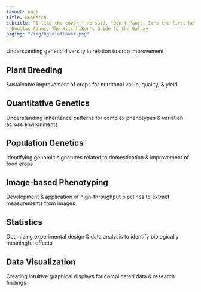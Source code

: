 ```yaml
---
layout: page
title: Research
subtitle: “I like the cover," he said. "Don't Panic. It's the first helpful or intelligible thing anybody's said to me all day.” 
― Douglas Adams, The Hitchhiker's Guide to the Galaxy
bigimg: "/img/bgkaleflower.png"
---
```


Understanding genetic diversity in relation to crop improvement


## Plant Breeding
Sustainable improvement of crops for nutritonal value, quality, & yield  

## Quantitative Genetics
Understanding inheritance patterns for complex phenotypes & variation across environments  

## Population Genetics
Identifying genomic signatures related to domestication & improvement of food crops

## Image-based Phenotyping
Development & application of high-throughput pipelines to extract measurements from images

## Statistics
Optimizing experimental design & data analysis to identify biologically meaningful effects

## Data Visualization
Creating intuitive graphical displays for complicated data & research findings
